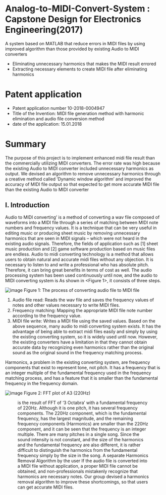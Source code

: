 # Analog-to-MIDI-Convert-System : Capstone Design for Electronics Engineering(2017)

A system based on MATLAB that reduce errors in MIDI files by using improved algorithm than those provided by existing Audio to MIDI converters 
-	Eliminating unnecessary harmonics that makes the MIDI result errored 
-	Extracting necessary elements to create MIDI file after eliminating harmonics 

# Patent application
-	Patent application number 10-2018-0004947
-	Title of the Invention: MIDI file generation method with harmonic elimination and audio file conversion method 
-	date of the application: 15.01.2018



# Summary
The purpose of this project is to implement enhanced midi file result than the commercially utilizing MIDI converters.
The error rate was high because the existing Audio to MIDI converter included unnecessary harmonics as output.
We devised an algorithm to remove unnecessary harmonics through a creative method called ‘Dynamic window algorithm’ and improved the accuracy of MIDI file output so that expected to get more accurate MIDI file  than the existing Audio to MIDI converter



## Ⅰ. Introduction
Audio to MIDI converting’ is a method of converting a wav file composed of waveforms into a MIDI file through a series of matching between MIDI note numbers and frequency values. It is a technique that can be very useful in editing music or producing sheet music by removing unnecessary harmonics that are seen in MIDI signals – which were not heard in the existing audio signals. Therefore, the fields of application such as [1] sheet music production and [2] game software production based on music files are endless. Audio to midi converting technology is a method that allows users to obtain natural and accurate midi files without any objection.
It is necessary to listen to and write a professional who has absolute pitch.
Therefore, it can bring great benefits in terms of cost as well.
  The audio processing system has been used continuously until now, and the audio to MIDI converting system is
As shown in <Figure 1>, it consists of three steps.


![image](https://user-images.githubusercontent.com/65432377/130601219-50be71d5-6ad3-4986-bfee-e234733b17e1.png)
Figure 1: The process of converting audio file to MIDI file

1) Audio file read: Reads the wav file and saves the frequency values of notes and other values necessary to write MIDI files.
2) Frequency matching: Mapping the appropriate MIDI file note number according to the frequency value.
3) MIDI file write: Writes a MIDI file using the saved values.
Based on the above sequence, many audio to midi converting
system exists. It has the advantage of being able to extract midi files easily and simply by using the existing converting system, so it is widely used until now. However, the existing converters have a limitation in that they cannot obtain accurate data by recognizing even harmonics rather than the original sound as the original sound in the frequency matching process.

Harmonics, a problem in the existing converting system, are frequency components that exist to represent tone, not pitch. It has a frequency that is an integer multiple of the fundamental frequency used in the frequency matching process, and has a feature that it is smaller than the fundamental frequency in the frequency domain.

![image](https://user-images.githubusercontent.com/65432377/130601560-7e454111-71ea-4223-9a94-e71299daffe4.png)
Figure 2: FFT plot of A3 (220Hz)

<Figure 2> is the result of FFT of ‘3 Octabra’ with a fundamental frequency of 220Hz. Although it is one pitch, it has several frequency components.
The 220Hz component, which is the fundamental frequency, has the largest magnitude, and the remaining frequency components (Harmonics) are smaller than the 220Hz component, and it can be seen that the frequency is an integer multiple.
There are many pitches in a single song. Since the sound intensity is not constant, and the size of the harmonics and the fundamental frequency are also different, it is rather difficult to distinguish the harmonics from the fundamental frequency simply by the size in the song.
A separate Harmonics Removal Algorithm by the user
If the audio file is converted into a MIDI file without application, a proper MIDI file cannot be obtained, and non-professionals mistakenly recognize that harmonics are necessary notes. Our group devised a harmonics removal algorithm to improve these shortcomings, so that users can get accurate MIDI files.


